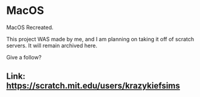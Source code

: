 # MacOS
MacOS Recreated.

This project WAS made by me, and I am planning on taking it off of scratch servers. It will remain archived here.

Give a follow?

## Link: https://scratch.mit.edu/users/krazykiefsims
